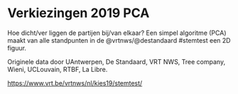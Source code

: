 # Verkiezingen 2019 PCA
Hoe dicht/ver liggen de partijen bij/van elkaar? Een simpel algoritme (PCA) maakt van alle standpunten in de @vrtnws/@destandaard #stemtest een 2D figuur.

Originele data door UAntwerpen, De Standaard, VRT NWS, Tree company, Wieni, UCLouvain, RTBF, La Libre.

https://www.vrt.be/vrtnws/nl/kies19/stemtest/
